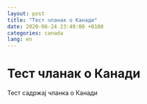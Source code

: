 ```yaml
---
layout: post
title: "Тест чланак о Канади"
date: 2020-06-24 23:49:00 +0100
categories: canada
lang: en
---
```


# Тест чланак о Канади
Тест садржај чланка о Канади

